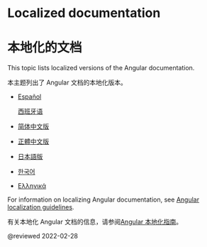 # Localized documentation

# 本地化的文档

This topic lists localized versions of the Angular documentation.

本主题列出了 Angular 文档的本地化版本。

* [Español](http://docs.angular.lat) <!-- Español -->

  [西班牙语](http://docs.angular.lat)<!-- Español -->

* [简体中文版](https://angular.cn) <!-- 简体中文版 -->

* [正體中文版](https://angular.tw) <!-- 正體中文版 -->

* [日本語版](https://angular.jp) <!-- 日本語版 -->

* [한국어](https://angular.kr) <!-- 한국어 -->

* [Ελληνικά](https://angular-gr.web.app) <!-- Ελληνικά -->

For information on localizing Angular documentation, see [Angular localization guidelines](guide/localizing-angular).

有关本地化 Angular 文档的信息，请参阅[Angular 本地化指南](guide/localizing-angular)。

<!-- links -->

<!-- external links -->

<!-- end links -->

@reviewed 2022-02-28
